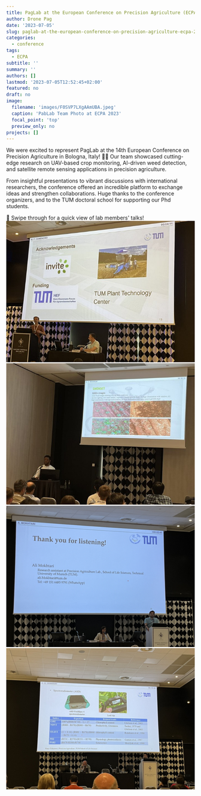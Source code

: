 ```yaml
---
title: PagLab at the European Conference on Precision Agriculture (ECPA 2023)
author: Drone Pag
date: '2023-07-05'
slug: paglab-at-the-european-conference-on-precision-agriculture-ecpa-2023
categories:
  - conference
tags:
  - ECPA
subtitle: ''
summary: ''
authors: []
lastmod: '2023-07-05T12:52:45+02:00'
featured: no
draft: no
image:
  filename: 'images/F0SVP7LXgAAmUBA.jpeg'
  caption: 'PabLab Team Photo at ECPA 2023'
  focal_point: 'top'
  preview_only: no
projects: []
---
```

We were excited to represent PagLab at the 14th European Conference on Precision Agriculture in Bologna, Italy! 🌿📡 Our team showcased cutting-edge research on UAV-based crop monitoring, AI-driven weed detection, and satellite remote sensing applications in precision agriculture.

From insightful presentations to vibrant discussions with international researchers, the conference offered an incredible platform to exchange ideas and strengthen collaborations. 
Huge thanks to the conference organizers, and to the TUM doctoral school for supporting our Phd students.

📸 Swipe through for a quick view of lab members' talks! 
![Moritz presenting](images/F0SVP7FXgAUi5Q7.jpeg)
![Emmanuel presenting](images/F0SVP7NXgAskzrk.jpeg)
![Ali presenting](images/IMG_5868.jpg)
![Hany presenting](images/F0SVP7HXgAEEs67.jpeg)
